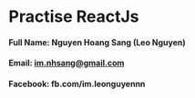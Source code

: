 # Practise ReactJs
#### Full Name: Nguyen Hoang Sang (Leo Nguyen)
#### Email: im.nhsang@gmail.com
#### Facebook: fb.com/im.leonguyennn
